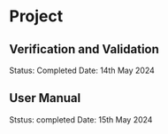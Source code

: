 # Project

## Verification and Validation
Status: Completed
Date: 14th May 2024

## User Manual
Ststus: completed
Date: 15th May 2024 







